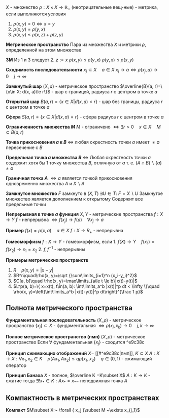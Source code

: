 
$X$ - множество
$\rho: X \times X \to \mathbb{R_{+}}$ (неотрицательные вещ-ные) - метрика, если выполняются условия
1. $\rho \left( x, y \right) = 0 \iff x = y$
2. $\rho \left( x, y \right) = \rho \left( y, x \right)$
3. $\rho \left( x, y \right) \leq \rho \left( x, z \right) + \rho \left( z, y \right)$

**Метрическое пространство**
	Пара из множества $X$ и метрики $\rho$, определенной на этом множестве

**3М**
	Из 1 и 3 следует 2.
	$z := x$
	$\rho \left( x, y \right) \leq \rho \left( y, x \right)$
	$\rho \left( y, x \right) \leq \rho \left( x, y \right)$

**Сходимость последовательности**
	${x_j}\subset X\quad a \in X$
	$x_j\to a \iff \rho(x_j, a) \to 0 \quad j \to \infty$

**Замкнутый шар**
	$(X, d)$ - метрическое пространство
	$\overline{B}(a, r)=\{x\in X: d(x, a)\le r\}$ - шар с границей, радиуса $r$ с центром в точке $a$

**Открытый шар**
	$B(a, r) = \left\{x \in X | d(x, a) < r\right\}$ - шар без границы, радиуса $r$ с центром в точке $a$

**Сфера**
	$S(a, r) = \left\{x \in X | d(x, a) = r\right\}$ - сфера радиуса $r$ с центром в точке $a$	

**Ограниченность множества $M$**
	$M$ - ограничено $\iff\exists r>0\quad x\in X\quad M\subset B(a, r)$

**Точка прикосновения $a$ к $B$**
	$\iff$ любая окрестность точки $a$ имеет $\neq \emptyset$ пересечение с $B$

**Предельная точка $a$ множества $B$**
	$\iff$ Любая окрестность точки $a$ содержит хотя бы $1$ точку множества $B$, отличную от $a$
	т. е. $\left( A \cap B \right)\backslash\{ a \} \neq \emptyset$

**Граничная точка $A$**
	$\iff a$ является точкой прикосновения одновременно множества $A$ и $X \backslash A$ 

**Замкнутое множество**
	$F$ замкнуто в $(X, T)$
	$\exists U \in T:\ F = X \backslash U$
	Замкнутое множество является дополнением к открытому
	Содержит все предельные точки

**Непрерывная в точке $a$ функция**
	$X, Y$ - метрические пространства
	$f:X\to Y$
	$f$ - непрерывна $\iff f(x_j)\to f(a) \quad \forall x_j \to a$

**Пример**
	$f(x)=\rho(x, a)\quad a\in X$
	$f:X\to R_+$ - непрерывна

**Гомеоморфизм**
	$f:X\to Y$ - гомеоморфизм, если
	1. $f(X)\to Y\quad f(x_1)=f(x_2)\to x_1=x_2$
	2. $f, f^{-1}$ - непрерывны

**Примеры метрических пространств**
1. $R\quad \rho(x, y)=|x-y|$
2. $R^n\quad\rho(x, y)=\sqrt {\sum\limits_{i=1}^n (x_i-y_i)^2}$
3. $C[a, b]\quad \rho(x, y)=\max\limits_{a\le t \le b}|x(t)-y(t)|$
4. $L^p(a, b)=\{ x=x(t), t\in(a, b): \int\limits_a^b |x(t)|^p dt < \infty \}\quad \rho(x, y)=\left(\int\limits_a^b |x(t)-y(t)|^p dt\right)^{\frac 1 p}$

## Полнота метрического пространства

**Фундаментальная последовательность**
	$(X, \rho)$ - метрическое просранство
	$\{x_j \}\subset X$ - фундаментальная $\iff \rho(x_j, x_k)\to 0\quad j, k \to \infty$

**Полное  метрическое пространство (пмп)**
	$\left( X, \rho \right)$ - метрическое пространство
	Если $\forall$ фундаментальная $\left\{ x_{j} \right\}$ - сходится ^e9c38c

**Принцип сжимающих отображений**
	$X-$ [[#^e9c38c|пмп]], $K\subset X$
	$A:K\to X: \forall x_1, x_2 \in K\quad \rho(Ax_1,Ax_2)\le q \rho(x_1, x_2)\quad q\in (0, 1)$ - сжимающий оператор

**Принцип Банаха**
	$X$ - полное, $\overline K =K\subset X$
	$A:K\to K$ - сжатие
	тогда $\exists! x_*\in K: Ax_*=x_*-$ неподвижная точка $A$

## Компактность в метрических пространствах

**Компакт**
	$M\subset X:~ \forall \{ x_j \}\subset M ~\exists x_{j_1}\$
